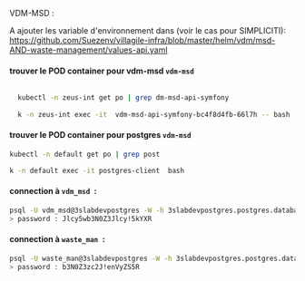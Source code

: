 VDM-MSD :  

A ajouter les variable d'environnement dans (voir le cas pour SIMPLICITI): 
https://github.com/Suezenv/villagile-infra/blob/master/helm/vdm/msd-AND-waste-management/values-api.yaml

#### trouver le POD container pour vdm-msd `vdm-msd`

```bash

  kubectl -n zeus-int get po | grep dm-msd-api-symfony
  
  k -n zeus-int exec -it  vdm-msd-api-symfony-bc4f8d4fb-66l7h -- bash

```

#### trouver le POD container pour postgres `vdm-msd`

```bash
kubectl -n default get po | grep post

k -n default exec -it postgres-client  bash
```

#### connection à `vdm_msd `: 

```bash
psql -U vdm_msd@3slabdevpostgres -W -h 3slabdevpostgres.postgres.database.azure.com vdm_msd 
> password : Jlcy5wb3N0Z3Jlcy!5kYXR
```

#### connection à `waste_man `: 

```bash
psql -U waste_man@3slabdevpostgres -W -h 3slabdevpostgres.postgres.database.azure.com waste_man
> password : b3N0Z3zc2J!enVyZS5R
```
